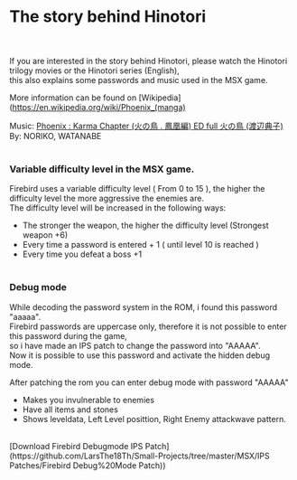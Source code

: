 # The story behind Hinotori

<br><br>
If you are interested in the story behind Hinotori, please watch the Hinotori trilogy movies or the Hinotori series (English),  
this also explains some passwords and music used in the MSX game.

More information can be found on [Wikipedia](https://en.wikipedia.org/wiki/Phoenix_(manga)

Music: [Phoenix : Karma Chapter (火の鳥 . 鳳凰編) ED full 火の鳥 (渡辺典子)](https://www.youtube.com/watch?v=nF1Tr-Rxy7c "Phoenix : Karma Chapter (火の鳥 . 鳳凰編) ED full 火の鳥 (渡辺典子)")
By: NORIKO, WATANABE<br><br>

### Variable difficulty level in the MSX game.<br>

Firebird uses a variable difficulty level ( From 0 to 15 ),
the higher the difficulty level the more aggressive the enemies are.<br>
The difficulty level will be increased in the following ways:
- The stronger the weapon, the higher the difficulty level (Strongest weapon +6)
- Every time a password is entered + 1 ( until level 10 is reached )
- Every time you defeat a boss +1
<br><br>

### Debug mode

While decoding the password system in the ROM, i found this password "aaaaa".<br>
Firebird passwords are uppercase only, therefore it is not possible
to enter this password during the game,<br>
so i have made an IPS patch to change the password into "AAAAA".<br>
Now it is possible to use this password and activate the hidden debug mode.

After patching the rom you can enter debug mode with password "AAAAA"
- Makes you invulnerable to enemies
- Have all items and stones
- Shows leveldata, Left Level posittion, Right Enemy attackwave pattern.

<br>
[Download Firebird Debugmode IPS Patch](https://github.com/LarsThe18Th/Small-Projects/tree/master/MSX/IPS&#32;Patches/Firebird&#32;Debug%20Mode&#32;Patch))

